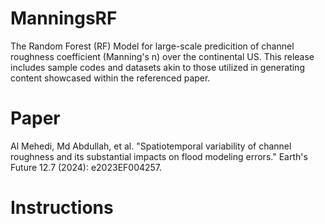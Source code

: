 # ManningsRF
The Random Forest (RF) Model for large-scale predicition of channel roughness coefficient (Manning's n) over the continental US. This release includes sample codes and datasets akin to those utilized in generating content showcased within the referenced paper. 

# Paper
Al Mehedi, Md Abdullah, et al. "Spatiotemporal variability of channel roughness and its substantial impacts on flood modeling errors." Earth's Future 12.7 (2024): e2023EF004257.

# Instructions

